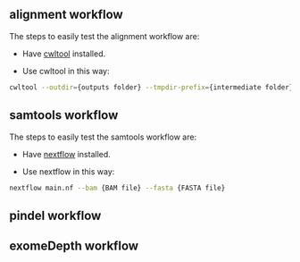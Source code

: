 ## alignment workflow

The steps to easily test the alignment workflow are:

- Have [cwltool](https://github.com/common-workflow-language/cwltool) installed.

- Use cwltool in this way:

```bash
cwltool --outdir={outputs folder} --tmpdir-prefix={intermediate folder} --tmp-outdir-prefix={intermediate folder} alignment/workflow.cwl alignment/workflow.yml
```

## samtools workflow

The steps to easily test the samtools workflow are:

- Have [nextflow](https://www.nextflow.io/) installed.

- Use nextflow in this way:

```bash
nextflow main.nf --bam {BAM file} --fasta {FASTA file}
```

## pindel workflow


## exomeDepth workflow


